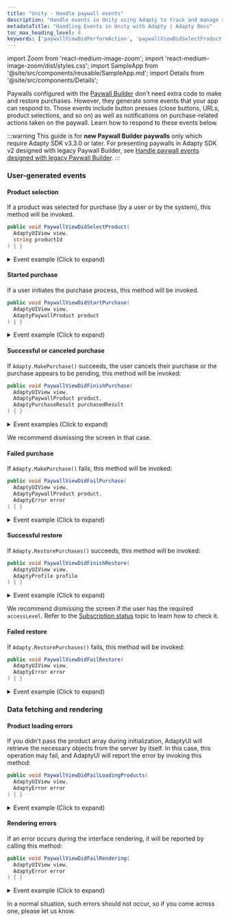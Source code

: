 ```yaml
---
title: "Unity - Handle paywall events"
description: "Handle events in Unity using Adapty to track and manage subscriptions."
metadataTitle: "Handling Events in Unity with Adapty | Adapty Docs"
toc_max_heading_level: 4
keywords: ['paywallViewDidPerformAction', 'paywallViewDidSelectProduct', 'paywallViewDidStartPurchase', 'paywallViewDidFinishPurchase', 'paywallViewDidFailPurchase', 'paywallViewDidFinishRestore', 'paywallViewDidFailRestore', 'paywallViewDidFailLoadingProducts', 'paywallViewDidFailRendering']
---
```


import Zoom from 'react-medium-image-zoom';
import 'react-medium-image-zoom/dist/styles.css';
import SampleApp from '@site/src/components/reusable/SampleApp.md'; 
import Details from '@site/src/components/Details';

Paywalls configured with the [Paywall Builder](adapty-paywall-builder) don't need extra code to make and restore purchases. However, they generate some events that your app can respond to. Those events include button presses (close buttons, URLs, product selections, and so on) as well as notifications on purchase-related actions taken on the paywall. Learn how to respond to these events below.

:::warning
This guide is for **new Paywall Builder paywalls** only which require Adapty SDK v3.3.0 or later. For presenting paywalls in Adapty SDK v2 designed with legacy Paywall Builder, see [Handle paywall events designed with legacy Paywall Builder](react-native-handling-events-legacy).
:::

<SampleApp />

### User-generated events

#### Product selection

If a product was selected for purchase (by a user or by the system), this method will be invoked.

```csharp showLineNumbers title="Unity"
public void PaywallViewDidSelectProduct(
  AdaptyUIView view, 
  string productId
) { }
```

<Details>
<summary>Event example (Click to expand)</summary>

```javascript
{
  "productId": "premium_monthly"
}
```
</Details>

#### Started purchase

If a user initiates the purchase process, this method will be invoked.

```csharp showLineNumbers title="Unity"
public void PaywallViewDidStartPurchase(
  AdaptyUIView view, 
  AdaptyPaywallProduct product
) { }
```

<Details>
<summary>Event example (Click to expand)</summary>

```javascript
{
  "product": {
    "vendorProductId": "premium_monthly",
    "localizedTitle": "Premium Monthly",
    "localizedDescription": "Premium subscription for 1 month",
    "localizedPrice": "$9.99",
    "price": 9.99,
    "currencyCode": "USD"
  }
}
```
</Details>

#### Successful or canceled purchase

If `Adapty.MakePurchase()` succeeds, the user cancels their purchase or the purchase appears to be pending, this method will be invoked:

```csharp showLineNumbers title="Unity"
public void PaywallViewDidFinishPurchase(
  AdaptyUIView view, 
  AdaptyPaywallProduct product, 
  AdaptyPurchaseResult purchasedResult
) { }
```

<Details>
<summary>Event examples (Click to expand)</summary>

```javascript
// Successful purchase
{
  "product": {
    "vendorProductId": "premium_monthly",
    "localizedTitle": "Premium Monthly",
    "localizedDescription": "Premium subscription for 1 month",
    "localizedPrice": "$9.99",
    "price": 9.99,
    "currencyCode": "USD"
  },
  "purchaseResult": {
    "type": "Success",
    "profile": {
      "accessLevels": {
        "premium": {
          "id": "premium",
          "isActive": true,
          "expiresAt": "2024-02-15T10:30:00Z"
        }
      }
    }
  }
}

// Cancelled purchase
{
  "product": {
    "vendorProductId": "premium_monthly",
    "localizedTitle": "Premium Monthly",
    "localizedDescription": "Premium subscription for 1 month",
    "localizedPrice": "$9.99",
    "price": 9.99,
    "currencyCode": "USD"
  },
  "purchaseResult": {
    "type": "Cancelled"
  }
}

// Pending purchase
{
  "product": {
    "vendorProductId": "premium_monthly",
    "localizedTitle": "Premium Monthly",
    "localizedDescription": "Premium subscription for 1 month",
    "localizedPrice": "$9.99",
    "price": 9.99,
    "currencyCode": "USD"
  },
  "purchaseResult": {
    "type": "Pending"
  }
}
```
</Details>

We recommend dismissing the screen in that case.

#### Failed purchase

If `Adapty.MakePurchase()` fails, this method will be invoked:

```csharp showLineNumbers title="Unity"
public void PaywallViewDidFailPurchase(
  AdaptyUIView view, 
  AdaptyPaywallProduct product, 
  AdaptyError error
) { }
```

<Details>
<summary>Event example (Click to expand)</summary>

```javascript
{
  "product": {
    "vendorProductId": "premium_monthly",
    "localizedTitle": "Premium Monthly",
    "localizedDescription": "Premium subscription for 1 month",
    "localizedPrice": "$9.99",
    "price": 9.99,
    "currencyCode": "USD"
  },
  "error": {
    "code": "purchase_failed",
    "message": "Purchase failed due to insufficient funds",
    "details": {
      "underlyingError": "Insufficient funds in account"
    }
  }
}
```
</Details>

#### Successful restore

If `Adapty.RestorePurchases()` succeeds, this method will be invoked:

```csharp showLineNumbers title="Unity"
public void PaywallViewDidFinishRestore(
  AdaptyUIView view, 
  AdaptyProfile profile
) { }
```

<Details>
<summary>Event example (Click to expand)</summary>

```javascript
{
  "profile": {
    "accessLevels": {
      "premium": {
        "id": "premium",
        "isActive": true,
        "expiresAt": "2024-02-15T10:30:00Z"
      }
    },
    "subscriptions": [
      {
        "vendorProductId": "premium_monthly",
        "isActive": true,
        "expiresAt": "2024-02-15T10:30:00Z"
      }
    ]
  }
}
```
</Details>

We recommend dismissing the screen if the user has the required `accessLevel`. Refer to the [Subscription status](subscription-status) topic to learn how to check it.

#### Failed restore

If `Adapty.RestorePurchases()` fails, this method will be invoked:

```csharp showLineNumbers title="Unity"
public void PaywallViewDidFailRestore(
  AdaptyUIView view, 
  AdaptyError error
) { }
```

<Details>
<summary>Event example (Click to expand)</summary>

```javascript
{
  "error": {
    "code": "restore_failed",
    "message": "Purchase restoration failed",
    "details": {
      "underlyingError": "No previous purchases found"
    }
  }
}
```
</Details>

### Data fetching and rendering

#### Product loading errors

If you didn't pass the product array during initialization, AdaptyUI will retrieve the necessary objects from the server by itself. In this case, this operation may fail, and AdaptyUI will report the error by invoking this method:

```csharp showLineNumbers title="Unity"
public void PaywallViewDidFailLoadingProducts(
  AdaptyUIView view, 
  AdaptyError error
) { }
```

<Details>
<summary>Event example (Click to expand)</summary>

```javascript
{
  "error": {
    "code": "products_loading_failed",
    "message": "Failed to load products from the server",
    "details": {
      "underlyingError": "Network timeout"
    }
  }
}
```
</Details>

#### Rendering errors

If an error occurs during the interface rendering, it will be reported by calling this method:

```csharp showLineNumbers title="Unity"
public void PaywallViewDidFailRendering(
  AdaptyUIView view, 
  AdaptyError error
) { }
```

<Details>
<summary>Event example (Click to expand)</summary>

```javascript
{
  "error": {
    "code": "rendering_failed",
    "message": "Failed to render paywall interface",
    "details": {
      "underlyingError": "Invalid paywall configuration"
    }
  }
}
```
</Details>

In a normal situation, such errors should not occur, so if you come across one, please let us know.